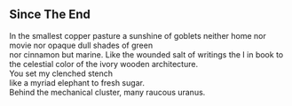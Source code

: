 Since The End
-------------
In the smallest copper pasture a sunshine of goblets neither home nor movie nor opaque dull shades of green  
nor cinnamon but marine. Like the wounded salt of writings the I in book to the celestial color of the ivory wooden architecture.  
You set my clenched stench  
like a myriad elephant to fresh sugar.  
Behind the mechanical cluster, many raucous uranus.  
